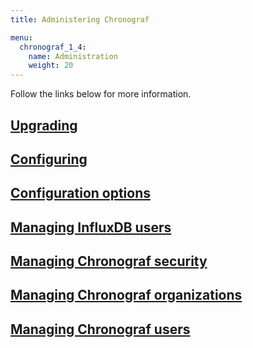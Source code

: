 ```yaml
---
title: Administering Chronograf

menu:
  chronograf_1_4:
    name: Administration
    weight: 20
---
```


Follow the links below for more information.

## [Upgrading](/chronograf/latest/administration/upgrading/)

## [Configuring](/chronograf/latest/administration/configuration/)

## [Configuration options](/chronograf/latest/administration/config-options/)

## [Managing InfluxDB users](/chronograf/latest/administration/managing-influxdb-users/)

## [Managing Chronograf security](/chronograf/latest/administration/managing-security/)

## [Managing Chronograf organizations](/chronograf/latest/administration/managing-organizations/)

## [Managing Chronograf users](/chronograf/latest/administration/managing-chronograf-users/)
